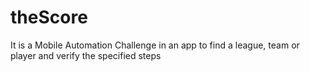 # theScore
It is a Mobile Automation Challenge in an app to find a league, team or player and verify the specified steps
